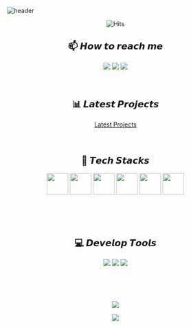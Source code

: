 
![header](https://capsule-render.vercel.app/api?color=random&type=waving&fontSize=40&fontAlign=20&fontAlignY=30&fontColor=ffffff&animation=fadeIn&&descSize=30&height=300&text=𝐻𝒾%20𝐼'𝓂%20𝐿𝑒𝑒&desc=𝒥𝓊𝓃𝒾𝑜𝓇%20𝒟𝑒𝓋𝑒𝓁𝑜𝓅𝑒𝓇%20𝒻𝓇𝑜𝓂%20𝒮𝑒𝑜𝓊𝓁%20𝑅𝑒𝓅𝓊𝓁𝒾𝒸%20𝑜𝒻%20𝒦𝑜𝓇𝑒𝒶&section=header)
<!-- <img src="https://raw.githubusercontent.com/MartinHeinz/MartinHeinz/master/wave.gif" width="30px"> -->

<div align=center>

![Hits](https://hits.seeyoufarm.com/api/count/incr/badge.svg?url=https%3A%2F%2Fgithub.com%2FJSL107&count_bg=%2325BC84&title_bg=%23555555&icon=&icon_color=%23A02626&title=number+of+visitors&edge_flat=false)

## 📫 𝙃𝙤𝙬 𝙩𝙤 𝙧𝙚𝙖𝙘𝙝 𝙢𝙚
<p>
<a href = "mailto:juneseok0107@naver.com"> <img src ="https://img.shields.io/badge/naver-00C300?style=for-the-badge&logo=naver&logoColor=white"/></a> 
<a href = "mailto:juneseok81@gmail.com"> <img src="https://img.shields.io/badge/Gmail-D14836?style=for-the-badge&logo=gmail&logoColor=white"/></a>
<a href = "https://www.instagram.com/juneseok0107/"> <img src="https://img.shields.io/badge/Instagram-E4405F?style=for-the-badge&logo=instagram&logoColor=white"/></a>
<br><br><br>
</p>

## :bar_chart: 𝙇𝙖𝙩𝙚𝙨𝙩 𝙋𝙧𝙤𝙟𝙚𝙘𝙩𝙨
<a href = https://github.com/JSL107/Team7>Latest Projects</a>
<br><br><br>

## :muscle: 𝙏𝙚𝙘𝙝 𝙎𝙩𝙖𝙘𝙠𝙨
<p>
  
<img src="https://cdn.jsdelivr.net/gh/devicons/devicon/icons/react/react-original-wordmark.svg" width="50" height="50"/>
<img src="https://cdn.jsdelivr.net/gh/devicons/devicon/icons/spring/spring-original.svg" width="50" height="50"/>
<img src="https://cdn.jsdelivr.net/gh/devicons/devicon/icons/java/java-original-wordmark.svg" width="50" height="50"/>
<img src="https://cdn.jsdelivr.net/gh/devicons/devicon/icons/javascript/javascript-original.svg" width="50" height="50"/>
<img src="https://cdn.jsdelivr.net/gh/devicons/devicon/icons/html5/html5-original.svg" width="50" height="50"/>
<img src="https://cdn.jsdelivr.net/gh/devicons/devicon/icons/css3/css3-original.svg" width="50" height="50"/>
  
</p>
<br><br><br>

## :computer: 𝘿𝙚𝙫𝙚𝙡𝙤𝙥 𝙏𝙤𝙤𝙡𝙨
<!--tool-->
<p>
<img src="https://img.shields.io/badge/Eclipse-2C2255?style=for-the-badge&logo=eclipse&logoColor=white" />
<img src="https://img.shields.io/badge/Visual_Studio_Code-0078D4?style=for-the-badge&logo=visual%20studio%20code&logoColor=white" />
<img src="https://img.shields.io/badge/IntelliJ_IDEA-000000.svg?style=for-the-badge&logo=intellij-idea&logoColor=white"/>
</p>
<br><br><br>


<!-- status bar -->
  <p>
  <img src="https://github-readme-stats.vercel.app/api?username=JSL107&layout=compact&show_icons=true&theme=maroongold&hide_border=true" />
  </p>
  <p>
  <img src="https://github-readme-stats.vercel.app/api/top-langs/?username=JSL107&layout=compact&theme=maroongold&hide_border=true" />
  </p>
  </div>
